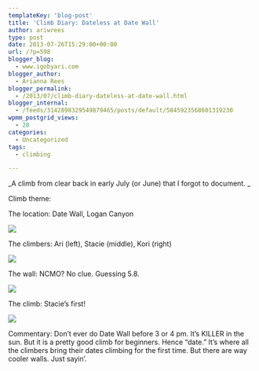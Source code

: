 ```yaml
---
templateKey: 'blog-post'
title: 'Climb Diary: Dateless at Date Wall'
author: ariwrees
type: post
date: 2013-07-26T15:29:00+00:00
url: /?p=598
blogger_blog:
  - www.igobyari.com
blogger_author:
  - Arianna Rees
blogger_permalink:
  - /2013/07/climb-diary-dateless-at-date-wall.html
blogger_internal:
  - /feeds/3142898329549879465/posts/default/5845923568601319230
wpmm_postgrid_views:
  - 28
categories:
  - Uncategorized
tags:
  - climbing

---
```

_A climb from clear back in early July (or June) that I forgot to document. _

Climb theme:

The location: Date Wall, Logan Canyon

![](https://fbcdn-sphotos-f-a.akamaihd.net/hphotos-ak-ash3/9040_585986831433653_1028613349_n.jpg)

The climbers: Ari (left), Stacie (middle), Kori (right)

![](https://fbcdn-sphotos-d-a.akamaihd.net/hphotos-ak-ash4/1044860_585986828100320_24287808_n.jpg)

The wall: NCMO? No clue. Guessing 5.8. 

![](https://sphotos-a.xx.fbcdn.net/hphotos-prn1/1016226_585986844766985_799871994_n.jpg)

The climb: Stacie’s first! 

![](https://fbcdn-sphotos-g-a.akamaihd.net/hphotos-ak-ash3/1014372_585986904766979_1154134272_n.jpg)

Commentary: Don’t ever do Date Wall before 3 or 4 pm. It’s KILLER in the sun. But it is a pretty good climb for beginners. Hence “date.” It’s where all the climbers bring their dates climbing for the first time. But there are way cooler walls. Just sayin’.
